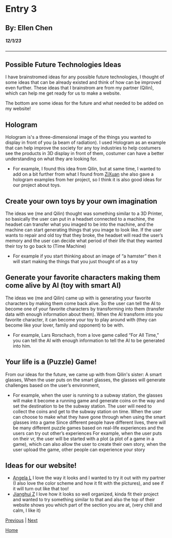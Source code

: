 # Entry 3
## By: Ellen Chen
##### 12/1/23
---
## Possible Future Technologies Ideas

I have brainstromed ideas for any possible future technologies, I thought of some ideas that can be already existed and think of how can be improved even further. These ideas that I brainstrom are from my partner (Qilin), which can help me get ready for us to make a website. 

The bottom are some ideas for the future and what needed to be added on my website!

## Hologram 
Hologram is's a three-dimensional image of the things you wanted to display in front of you (a beam of radiation). I used Hologram as an example that can help improve the society for any toy industries to help costumers see the products in 3D display in front of them, costumer can have a better understanding on what they are looking for. 
* For example, I found this idea from Qilin, but at same time, I wanted to add on a bit further from what I found from [ZiXuan](https://zixuany7791.github.io/sep10-freedom-project/) she also gave a hologram examples from her project, so I think it is also good ideas for our project about toys.

## Create your own toys by your own imagination 
The ideas we (me and Qilin) thought was something similar to a 3D Printer, so basically the user can put in a headset connected to a machine, the headset can transfer what you imaged to be into the machine, and the machine can start generating things that you image to look like. If the user wants to repair and old toy that they broke, the headset will read the user’s memory and the user can decide what period of their life that they wanted their toy to go back to (Time Machine) 
* For example if you start thinking about an image of “a hamster” then it will start making the things that you just thought of as a toy

## Generate your favorite characters making them come alive by AI (toy with smart AI)
The ideas we (me and Qilin) came up with is generating your favorite characters by making them come back alive. So the user can tell the AI to become one of your favorite characters by transforming into them (transfer data with enough information about them). When the AI transform into you favorite character, it can become your toy to play around with (they can become like your lover, family and opponent) to be with. 
* For example, Lars Rorschach, from a love game called “For All Time,” you can tell the AI with enough information to tell the AI to be generated into him. 

## Your life is a (Puzzle) Game! 
From our ideas for the future, we came up with from Qilin's sister: A smart glasses, When the user puts on the smart glasses, the glasses will generate challenges based on the user’s environment, 
 * For example, when the user is running to a subway station, the glasses will make it become a running game and generate coins on the way and set the destination to be the subway station. 
The user will need to collect the coins and get to the subway station on time. 
When the user can choose to make what they have gone through when using the smart glasses into a game 
Since different people have different lives, there will be many different puzzle games based on real-life experiences and the users can try out other’s experiences
For example, when the user puts on their vr, the user will be started with a plot (a plot of a game in a game), which can also allow the user to create their own story, when the user upload the game, other people can experience your story

## Ideas for our website! 

* [Angela L](https://angelal4844.github.io/sep10-freedom-project/index.html)
  I love the way it looks and I wanted to try it out with my partner (I also love the color scheme and how it fit with the pictures), and see if it will turn out like that too!
* [Jianghui Z](https://jianghuiz7368.github.io/sep10-freedom-project/)
  I love how it looks so well organized, kinda fit their project and wanted to try something similar to that and also the top of their website shows you which part of the section you are at, (very chill and calm, I like it)

  




[Previous](entry02.md) | [Next](entry04.md)

[Home](../README.md)
